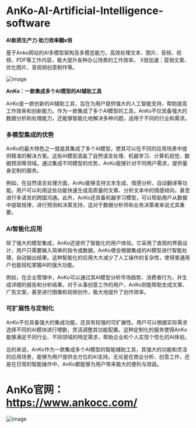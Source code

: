 # AnKo-AI-Artificial-Intelligence-software

**AI新质生产力·助力效率翻x倍**

基于Anko网站的AI多模型架构及多模态能力，高效处理文本、图片、音频、视频、PDF等工作内容，极大提升各种办公场景的工作效率。
X倍加速：营销文案、优化图片、音视频创意制作等。

![image](https://github.com/user-attachments/assets/b350cc99-50f8-4f2a-81fd-fbfdac0f873e)

**AnKo：一款集成多个AI模型的AI辅助工具**

AnKo是一款创新的AI辅助工具，旨在为用户提供强大的人工智能支持，帮助提高工作效率和创新能力。作为一款集成了多个AI模型的工具，AnKo不仅具备强大的数据分析和处理能力，还能够智能化地解决多种问题，适用于不同的行业和需求。

### 多模型集成的优势

AnKo的最大特色之一就是其集成了多个AI模型，使其可以在不同的应用场景中提供精准的解决方案。这些AI模型涵盖了自然语言处理、机器学习、计算机视觉、数据预测等领域。通过集成不同模型的优势，AnKo能够针对不同用户需求，提供量身定制的服务。

例如，在自然语言处理方面，AnKo能够支持文本生成、情感分析、自动翻译等功能。用户可以利用这些功能快速生成高质量的文章、分析文本中的情感倾向，甚至进行多语言的跨国沟通。此外，AnKo还具备机器学习模型，可以帮助用户从数据中提取规律，进行预测和决策支持，这对于数据分析师和业务决策者来说尤其重要。

### AI智能化应用

除了强大的模型集成，AnKo还提供了智能化的用户体验。它采用了直观的界面设计，用户只需要输入简单的指令或数据，AnKo便会根据集成的AI模型进行智能处理，自动输出结果。这种智能化的应用大大减少了人工操作的复杂性，使得普通用户也能轻松掌握AI的强大功能。

例如，在企业管理中，AnKo可以通过其AI模型分析市场趋势、消费者行为，并生成详细的报告和分析结果。对于从事创意工作的用户，AnKo则能帮助生成文章、广告文案，甚至进行图像和视频创作，极大地提升了创作效率。

### 可扩展性与定制化

AnKo不仅具备强大的集成功能，还具有较强的可扩展性。用户可以根据实际需求选择不同的AI模块进行增删，灵活调整其功能配置。这种定制化的服务使得AnKo能够满足不同行业、不同领域的特定需求，帮助企业和个人实现个性化的AI体验。

总的来说，AnKo作为一款集成多个AI模型的智能辅助工具，其强大的功能和灵活的应用场景，能够为用户提供全方位的AI支持。无论是在商业分析、创意工作，还是在日常的智能操作中，AnKo都能够为用户带来极大的便利与效益。

# AnKo官网：https://www.ankocc.com/

![image](https://github.com/user-attachments/assets/94cf4e60-1fcc-4ed8-8b79-13cf7b179f47)
